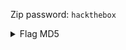 Zip password: `hackthebox`

<details>
  <summary>Flag MD5</summary>
  
  `c192fb13a2bf4400eeb94bec5079ddb6`
</details>
